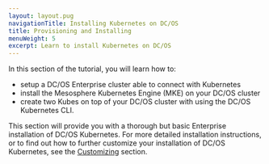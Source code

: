 ```yaml
---
layout: layout.pug
navigationTitle: Installing Kubernetes on DC/OS
title: Provisioning and Installing
menuWeight: 5
excerpt: Learn to install Kubernetes on DC/OS
---
```


<!-- This source repo for this topic is https://github.com/mesosphere/dcos-kubernetes-cluster -->

In this section of the tutorial, you will learn how to:

  - setup a DC/OS Enterprise cluster able to connect with Kubernetes
  - install the Mesosphere Kubernetes Engine (MKE) on your DC/OS cluster
  - create two Kubes on top of your DC/OS cluster with using the DC/OS Kubernetes CLI.

This section will provide you with a thorough but basic Enterprise installation of DC/OS Kubernetes.  For more detailed installation instructions, or to find out how to further customize your installation of DC/OS Kubernetes, see the [Customizing](/services/kubernetes/2.0.1-1.12.2/operations/customizing-install/) section.
